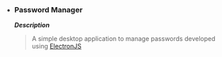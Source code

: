 - ### Password Manager
	**_Description_**
	> A simple desktop application to manage passwords developed using [ElectronJS](https://www.electronjs.org/)
